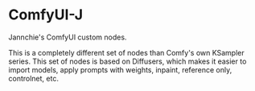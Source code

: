 # ComfyUI-J

Jannchie's ComfyUI custom nodes.

This is a completely different set of nodes than Comfy's own KSampler series.
This set of nodes is based on Diffusers, which makes it easier to import models, apply prompts with weights, inpaint, reference only, controlnet, etc.
